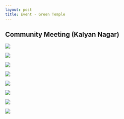 ```yaml
---
layout: post
title: Event - Green Temple
---
```


## Community Meeting (Kalyan Nagar)

<a href='https://photos.google.com/share/AF1QipMwB_iTPLtFx164ANqNB2UdkytncKQyGg-NpAhYQY9kvnRmK62OoJi505FAZOnlGw?key=SGtRaEJqSWpxRWp2S2hHYzRRQWp5UlpES1I5aEdR&source=ctrlq.org'><img src='https://lh3.googleusercontent.com/nSgok1dORXIi9UrdNnpPTQN4kvsqnRSPaUnRK31xuoNWnkxdgnHMkFys6tIDg0VuWAWqlYyRn1ZiIJNg_K8soP_v6x2F1h1kz30mLTy1JlZJhT78dinVORdPVHDnDEoRUPgYiQ' /></a>

<a href='https://photos.google.com/share/AF1QipMyt_zJH7pVvoRTVdqrrWLL9pAr-eOkTC2Fe-ePzCpQUbiQlKGNJp1nI1QSvg_ZfQ?key=Y1M4RVByanZUTzlkeldpYUVDbU45dkprTFN3M1hR&source=ctrlq.org'><img src='https://lh3.googleusercontent.com/n2VsMdEnD6yVXS3G_aAC6PbdC9WYKLg4c7YETB9JkPLhoaVWUNly_en7LL40oGrGnTvMxo3oTF3CugQ1GPfWLIcPSJmHTf8_Dyi9ZW1j5pgGXqfasLRvHWa7DwxfpVw3Uh8OdA' /></a>

<a href='https://photos.google.com/share/AF1QipNMUwy8hndT9m4I4lPMvprun_Lv0HouMSBfhaMf2tsKMw7B66SeA0pVbxKv0d4vjA?key=bXMyUGN3eGN5R1BFamR1LVJkN0FYTnZnUmMyV1Bn&source=ctrlq.org'><img src='https://lh3.googleusercontent.com/TibItvHDJvtyy5H9IiDq2B1DqHkjmEm8vvhv8gXzI4daDp5N6pJO5PcONl6jd46Ac7vVMeuD4s7KYhaH-bhPyzPez45YWNd4Zv6z5ofXfXl4tpi7PwKh3ZJVGBtyEgZiJt37yQ' /></a>

<a href='https://photos.google.com/share/AF1QipPaSg4z31GRAGoN65AMcCj3-XX84S8zU1EFzo5XbEKGGoEb2oZnqjVkSGffcE_mgg?key=VGt6NDhneVhhendYU2dKNGpYSW4xVUZmOXNycEp3&source=ctrlq.org'><img src='https://lh3.googleusercontent.com/wSV2w1-WyswBKHAZnwnoc8l4PnX4UGmf8mibGgaw-IL7QMMU_Sb4fUWuTti28J59hIrOFi1YdWm4DO1fyyZewp4t7HnDkH6ga9b2dSGGEe6B0G3uNq5MBRJIhcHekfsG3BlVtQ' /></a>

<a href='https://photos.google.com/share/AF1QipOHmwEZv1SoMS5viUoHpy1abHqEc-bDqAe3jLfG9azcQQjRUOthEvmAPm1ZegSViw?key=SlVvOVVnOTdzLXIyQ084ckVjVVZkRmZaQy01THF3&source=ctrlq.org'><img src='https://lh3.googleusercontent.com/v7SiWA4W9rz6E2EwU7j9D86MsJHbYzPF0mA1XrI2PgJsi7Vl58jsp92vFxMFWpjquznBiPzBmVpAizZ08iiB_axZaV1Y0UyzNVh5_eiHFlKcatOmlIUE8pLm7MctjT2xotvjSw' /></a>

<a href='https://photos.google.com/share/AF1QipNHd0tX3PL_kg-N5yqoAPLxU32YQRsJ3rj7thfzzN1ngGqxeqlEhbCTxNSoIOTYpQ?key=ZmxVN0ZCMnB2QmRFMDR0QWhyendjU004REM4bTVn&source=ctrlq.org'><img src='https://lh3.googleusercontent.com/S_rsHH-eH3JJHxHs_W6edlViQcj1pshP-tK9onMrv5WWaDUUL413ZxsZqfapOnbJTmFqhfXal24LbHN02QPW9cJcsVuclpFFUJQJw7bjzhI4P6mCUgsjgComstcSyfH-szkSdw' /></a>

<a href='https://photos.google.com/share/AF1QipNo7a1HXD43kLOD-TSVA-h9lqGFJ5OGb4_4fxm6ozVxfHj9DM-qlMqwLT0e2dLD1w?key=bGNWQ1VxeU9ZYVpnUlJWXzJndXFRdDVwWTk1OVlR&source=ctrlq.org'><img src='https://lh3.googleusercontent.com/S5a6Sr7xqUWMO7raDPxSBjyeLPr0f1RGrveCH-OP0eH-yuuPDVY6uGUG0up0-rXT4t1dt1rJFCxv7PxjqscY31MyhuEL-revMIlFfaqFVfeFBkCBLdWdFpZEz5CcqU69YIl20g' /></a>

<a href='https://photos.google.com/share/AF1QipMSlDA8kJnwcCPrifMlgNx0MNnAdaL_KD069ssern-iWFe3aSWFMLeSLHGiRGmB3Q?key=RXpZdmY1bzF4eVJJZXV3aTJDaG9HbVhya1FsZG13&source=ctrlq.org'><img src='https://lh3.googleusercontent.com/2JGCa9mttKoo4K7uyIbcp7OKxZcDX5HwHzYY5_ywgMUPUCKEsyWpUAOTK9DYXV5BFYbBJWapbS9ghH9sRZqElxN5z6HASyd9vOU42ji7twe15jQJJmwLfYHur9uN3x8hbAedYw' /></a>
